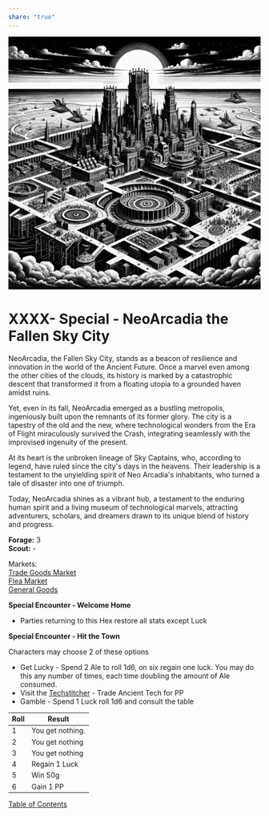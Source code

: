 ```yaml
---  
share: "true"  
---  
```

  
![Pasted image 20240126233918](./Pasted%20image%2020240126233918.png)  
  
# XXXX- Special - NeoArcadia the Fallen Sky City  
  
NeoArcadia, the Fallen Sky City, stands as a beacon of resilience and innovation in the world of the Ancient Future. Once a marvel even among the other cities of the clouds, its history is marked by a catastrophic descent that transformed it from a floating utopia to a grounded haven amidst ruins.   
  
Yet, even in its fall, NeoArcadia emerged as a bustling metropolis, ingeniously built upon the remnants of its former glory. The city is a tapestry of the old and the new, where technological wonders from the Era of Flight miraculously survived the Crash, integrating seamlessly with the improvised ingenuity of the present.   
  
At its heart is the unbroken lineage of Sky Captains, who, according to legend, have ruled since the city's days in the heavens. Their leadership is a testament to the unyielding spirit of Neo Arcadia's inhabitants, who turned a tale of disaster into one of triumph.   
  
Today, NeoArcadia shines as a vibrant hub, a testament to the enduring human spirit and a living museum of technological marvels, attracting adventurers, scholars, and dreamers drawn to its unique blend of history and progress.  
  
**Forage:** 3  
**Scout:** -  
  
Markets:  
[Trade Goods Market](./Trade%Goods%20Market.html)  
[Flea Market](./Flea%20Market.html)  
[General Goods](./General%20Goods.html)  
  
**Special Encounter - Welcome Home**  
  
- Parties returning to this Hex restore all stats except Luck  
  
**Special Encounter - Hit the Town**  
  
Characters may choose 2 of these options  
- Get Lucky - Spend 2 Ale to roll 1d6, on six regain one luck. You may do this any number of times, each time doubling the amount of Ale consumed.  
- Visit the [Techstitcher](./Techstitcher.html) - Trade Ancient Tech for PP  
- Gamble - Spend 1 Luck roll 1d6 and consult the table  
  
| Roll | Result |  
| ---- | ---- |  
| 1 | You get nothing. |  
| 2 | You get nothing |  
| 3 | You get nothing |  
| 4 | Regain 1 Luck |  
| 5 | Win 50g |  
| 6 | Gain 1 PP |  
  
[Table of Contents](./Table%20of%20Contents.html)